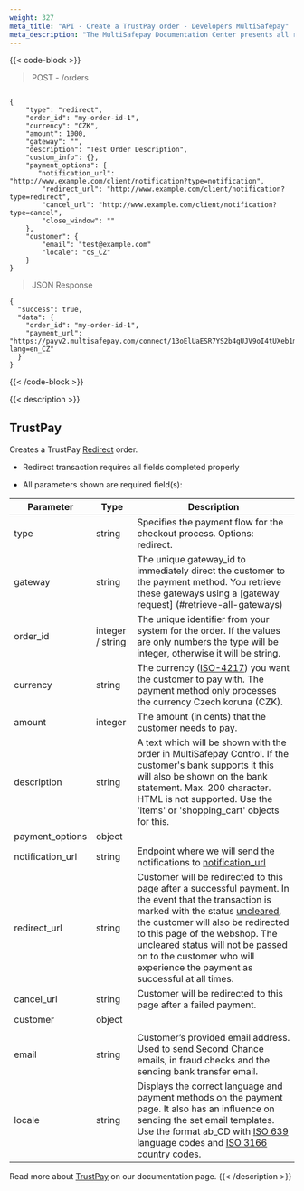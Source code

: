 ```yaml
---
weight: 327
meta_title: "API - Create a TrustPay order - Developers MultiSafepay"
meta_description: "The MultiSafepay Documentation Center presents all relevant information about our Plugins and API. You can also find support pages for Payment Methods, Tools and General Questions as well as the contact details of our Support and Integration Teams."
---
```

{{< code-block >}}
> POST - /orders 

```shell

{
    "type": "redirect",
    "order_id": "my-order-id-1",
    "currency": "CZK",
    "amount": 1000,
    "gateway": "",
    "description": "Test Order Description",
    "custom_info": {},
    "payment_options": {
       "notification_url": "http://www.example.com/client/notification?type=notification",
        "redirect_url": "http://www.example.com/client/notification?type=redirect",
        "cancel_url": "http://www.example.com/client/notification?type=cancel", 
        "close_window": ""
    },
    "customer": {
        "email": "test@example.com"
        "locale": "cs_CZ"
    }
}
```

> JSON Response


```shell
{
  "success": true,
  "data": {
    "order_id": "my-order-id-1",
    "payment_url": "https://payv2.multisafepay.com/connect/13oElUaESR7YS2b4gUJV9oI4tUXeb1mj1D8/?lang=en_CZ"
  }
}
```
{{< /code-block >}}

{{< description >}}
## TrustPay

Creates a TrustPay [Redirect](/faq/api/difference-between-direct-and-redirect/) order.

* Redirect transaction requires all fields completed properly

* All parameters shown are required field(s):

| Parameter                      | Type     | Description                                                                              |
|--------------------------------|----------|------------------------------------------------------------------------------------------|
| type                           | string   | Specifies the payment flow for the checkout process. Options: redirect.                   |
| gateway                        | string   | The unique gateway_id to immediately direct the customer to the payment method. You retrieve these gateways using a [gateway request] (#retrieve-all-gateways)  |
| order_id                       | integer / string   | The unique identifier from your system for the order. If the values are only numbers the type will be integer, otherwise it will be string.                                     |
| currency                       | string   | The currency ([ISO-4217](https://www.iso.org/iso-4217-currency-codes.html)) you want the customer to pay with. The payment method only processes the currency Czech koruna (CZK). |
| amount                         | integer  | The amount (in cents) that the customer needs to pay.                                  |
| description                    | string   | A text which will be shown with the order in MultiSafepay Control. If the customer's bank supports it this will also be shown on the bank statement. Max. 200 character. HTML is not supported. Use the 'items' or 'shopping_cart' objects for this.  |
| payment_options                | object   |                                                                                        |
| notification_url               | string   | Endpoint where we will send the notifications to [notification_url](/faq/api/how-does-the-notification-url-work/)                                                                                                  |
| redirect_url                   | string   | Customer will be redirected to this page after a successful payment. In the event that the transaction is marked with the status [uncleared](/faq/getting-started/glossary/#uncleared), the customer will also be redirected to this page of the webshop. The uncleared status will not be passed on to the customer who will experience the payment as successful at all times.   | 
| cancel_url                     | string   | Customer will be redirected to this page after a failed payment.                        | 
| customer                       | object   |                                                                                        |
                                                                                                       | 
| email                          | string   | Customer’s provided email address. Used to send Second Chance emails, in fraud checks and the sending bank transfer email.                                                                                                      |
| locale                     | string   | Displays the correct language and payment methods on the payment page. It also has an influence on sending the set email templates. Use the format ab_CD with [ISO 639](https://www.iso.org/iso-639-language-codes.html) language codes and [ISO 3166](https://www.iso.org/iso-3166-country-codes.html) country codes.                       | 
Read more about [TrustPay](/payment-methods/banks/trustpay/) on our documentation page.
{{< /description >}}
